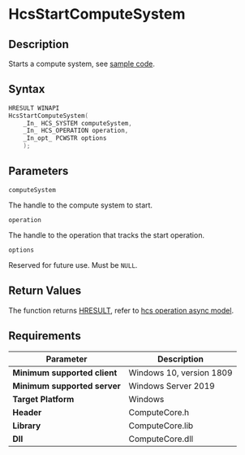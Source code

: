 # HcsStartComputeSystem

## Description

Starts a compute system, see [sample code](./ComputeSystemSample.md#OpenGetPropVM).

## Syntax

```cpp
HRESULT WINAPI
HcsStartComputeSystem(
    _In_ HCS_SYSTEM computeSystem,
    _In_ HCS_OPERATION operation,
    _In_opt_ PCWSTR options
    );
```

## Parameters

`computeSystem`

The handle to the compute system to start.

`operation`

The handle to the operation that tracks the start operation.

`options`

Reserved for future use. Must be `NULL`.

## Return Values

The function returns [HRESULT](./HCSHResult.md), refer to [hcs operation async model](./../AsyncModel.md#HcsOperationResult).

## Requirements

|Parameter|Description|
|---|---|
| **Minimum supported client** | Windows 10, version 1809 |
| **Minimum supported server** | Windows Server 2019 |
| **Target Platform** | Windows |
| **Header** | ComputeCore.h |
| **Library** | ComputeCore.lib |
| **Dll** | ComputeCore.dll |
